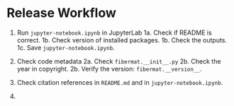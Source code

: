 # Release Workflow

1. Run `jupyter-notebook.ipynb` in JupyterLab
    1a. Check if README is correct.
    1b. Check version of installed packages.
    1b. Check the outputs.
    1c. Save `jupyter-notebook.ipynb`.

2. Check code metadata
    2a. Check `fibermat.__init__.py`
    2b. Check the year in copyright.
    2b. Verify the version: `fibermat.__version__`.

3. Check citation references in `README.md` and in `jupyter-notebook.ipynb`.

4. 
